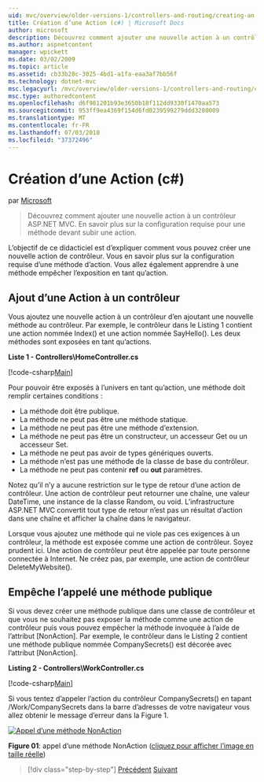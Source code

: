 ```yaml
---
uid: mvc/overview/older-versions-1/controllers-and-routing/creating-an-action-cs
title: Création d’une Action (c#) | Microsoft Docs
author: microsoft
description: Découvrez comment ajouter une nouvelle action à un contrôleur ASP.NET MVC. En savoir plus sur la configuration requise pour une méthode devant subir une action.
ms.author: aspnetcontent
manager: wpickett
ms.date: 03/02/2009
ms.topic: article
ms.assetid: cb33b28c-3025-4bd1-a1fa-eaa3af7bb56f
ms.technology: dotnet-mvc
msc.legacyurl: /mvc/overview/older-versions-1/controllers-and-routing/creating-an-action-cs
msc.type: authoredcontent
ms.openlocfilehash: d6f981201b93e3650b18f112dd9330f1470aa573
ms.sourcegitcommit: 953ff9ea4369f154d6fd0239599279ddd3280009
ms.translationtype: MT
ms.contentlocale: fr-FR
ms.lasthandoff: 07/03/2018
ms.locfileid: "37372496"
---
```

<a name="creating-an-action-c"></a>Création d’une Action (c#)
====================
par [Microsoft](https://github.com/microsoft)

> Découvrez comment ajouter une nouvelle action à un contrôleur ASP.NET MVC. En savoir plus sur la configuration requise pour une méthode devant subir une action.


L’objectif de ce didacticiel est d’expliquer comment vous pouvez créer une nouvelle action de contrôleur. Vous en savoir plus sur la configuration requise d’une méthode d’action. Vous allez également apprendre à une méthode empêcher l’exposition en tant qu’action.

## <a name="adding-an-action-to-a-controller"></a>Ajout d’une Action à un contrôleur

Vous ajoutez une nouvelle action à un contrôleur d’en ajoutant une nouvelle méthode au contrôleur. Par exemple, le contrôleur dans le Listing 1 contient une action nommée Index() et une action nommée SayHello(). Les deux méthodes sont exposées en tant qu’actions.

**Liste 1 - Controllers\HomeController.cs**

[!code-csharp[Main](creating-an-action-cs/samples/sample1.cs)]

Pour pouvoir être exposés à l’univers en tant qu’action, une méthode doit remplir certaines conditions :

- La méthode doit être publique.
- La méthode ne peut pas être une méthode statique.
- La méthode ne peut pas être une méthode d’extension.
- La méthode ne peut pas être un constructeur, un accesseur Get ou un accesseur Set.
- La méthode ne peut pas avoir de types génériques ouverts.
- La méthode n’est pas une méthode de la classe de base du contrôleur.
- La méthode ne peut pas contenir **ref** ou **out** paramètres.

Notez qu’il n’y a aucune restriction sur le type de retour d’une action de contrôleur. Une action de contrôleur peut retourner une chaîne, une valeur DateTime, une instance de la classe Random, ou void. L’infrastructure ASP.NET MVC convertit tout type de retour n’est pas un résultat d’action dans une chaîne et afficher la chaîne dans le navigateur.

Lorsque vous ajoutez une méthode qui ne viole pas ces exigences à un contrôleur, la méthode est exposée comme une action de contrôleur. Soyez prudent ici. Une action de contrôleur peut être appelée par toute personne connectée à Internet. Ne créez pas, par exemple, une action de contrôleur DeleteMyWebsite().

## <a name="preventing-a-public-method-from-being-invoked"></a>Empêche l’appelé une méthode publique

Si vous devez créer une méthode publique dans une classe de contrôleur et que vous ne souhaitez pas exposer la méthode comme une action de contrôleur puis vous pouvez empêcher la méthode invoquée à l’aide de l’attribut [NonAction]. Par exemple, le contrôleur dans le Listing 2 contient une méthode publique nommée CompanySecrets() est décorée avec l’attribut [NonAction].

**Listing 2 - Controllers\WorkController.cs**

[!code-csharp[Main](creating-an-action-cs/samples/sample2.cs)]

Si vous tentez d’appeler l’action du contrôleur CompanySecrets() en tapant /Work/CompanySecrets dans la barre d’adresses de votre navigateur vous allez obtenir le message d’erreur dans la Figure 1.


[![Appel d’une méthode NonAction](creating-an-action-cs/_static/image1.jpg)](creating-an-action-cs/_static/image1.png)

**Figure 01**: appel d’une méthode NonAction ([cliquez pour afficher l’image en taille réelle](creating-an-action-cs/_static/image2.png))

> [!div class="step-by-step"]
> [Précédent](creating-a-controller-cs.md)
> [Suivant](asp-net-mvc-routing-overview-vb.md)
